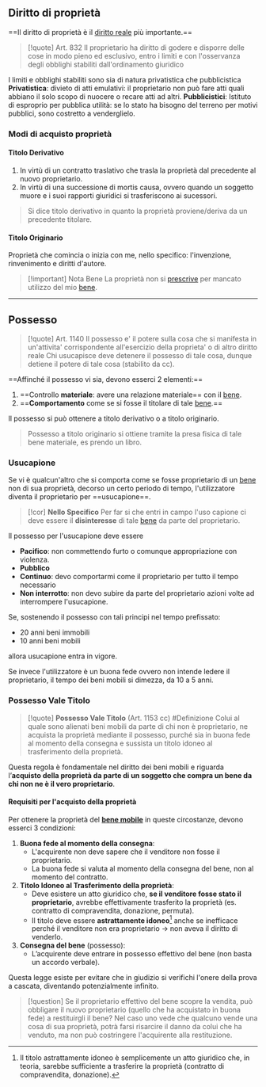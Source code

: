 ## Diritto di proprietà
==Il diritto di proprietà è il [diritto reale](Diritti%20Reali) più importante.==
>[!quote] Art. 832
> Il proprietario ha diritto di godere e disporre delle cose in modo pieno ed esclusivo, entro i limiti e con l'osservanza degli obblighi stabiliti dall'ordinamento giuridico

I limiti e obblighi stabiliti sono sia di natura privatistica che pubblicistica
**Privatistica**: divieto di atti emulativi: il proprietario non può fare atti quali abbiano il solo scopo di nuocere o recare atti ad altri.
**Pubblicistici**: Istituto di esproprio per pubblica utilità: se lo stato ha bisogno del terreno per motivi pubblici, sono costretto a venderglielo.
### Modi di acquisto proprietà
#### Titolo Derivativo
1. In virtù di un contratto traslativo che trasla la proprietà dal precedente al nuovo proprietario.
2. In virtù di una successione di mortis causa, ovvero quando un soggetto muore e i suoi rapporti giuridici si trasferiscono ai sucessori.

> Si dice titolo derivativo in quanto la proprietà proviene/deriva da un precedente titolare.
#### Titolo Originario
Proprietà che comincia o inizia con me, nello specifico: l'invenzione, rinvenimento e diritti d'autore.

>[!important] Nota Bene
>La proprietà non si [prescrive](Diritto%20Privato#Prescrizione) per mancato utilizzo del mio [bene](Beni).

---
## Possesso
>[!quote] Art. 1140
>Il possesso e' il potere sulla cosa che si manifesta in un'attivita' corrispondente all'esercizio della proprieta' o di altro diritto reale
Chi usucapisce deve detenere il possesso di tale cosa, dunque detiene il potere di tale cosa (stabilito da cc).

==Affinché il possesso vi sia, devono esserci 2 elementi:==
1. ==Controllo **materiale**: avere una relazione materiale== con il [bene](Beni).
2. ==**Comportamento** come se si fosse il titolare di tale [bene](Beni).==

Il possesso si può ottenere a titolo derivativo o a titolo originario.

> Possesso a titolo originario si ottiene tramite la presa fisica di tale bene materiale, es prendo un libro.

### Usucapione
Se vi è qualcun'altro che si comporta come se fosse proprietario di un [bene](Beni) non di sua proprietà, decorso un certo periodo di tempo, l'utilizzatore diventa il proprietario per ==usucapione==.
>[!cor] **Nello Specifico**
Per far si che entri in campo l'uso capione ci deve essere il **disinteresse** di tale [bene](Beni) da parte del proprietario.

Il possesso per l'usucapione deve essere 
- **Pacifico**: non commettendo furto o comunque appropriazione con violenza.
- **Pubblico**
- **Continuo**: devo comportarmi come il proprietario per tutto il tempo necessario 
- **Non interrotto**: non devo subire da parte del proprietario azioni volte ad interrompere l'usucapione.

Se, sostenendo il possesso con tali principi nel tempo prefissato: 
- 20 anni beni immobili
- 10 anni beni mobili

allora usucapione entra in vigore.

Se invece l'utilizzatore è un buona fede ovvero non intende ledere il proprietario, il tempo dei beni mobili si dimezza, da 10 a 5 anni.

### Possesso Vale Titolo
>[!quote] **Possesso Vale Titolo** (Art. 1153 cc) #Definizione 
> Colui al quale sono alienati beni mobili da parte di chi non è proprietario, ne acquista la proprietà mediante il possesso, purché sia in buona fede al momento della consegna e sussista un titolo idoneo al trasferimento della proprietà.

Questa regola è fondamentale nel diritto dei beni mobili e riguarda l’**acquisto della proprietà da parte di un soggetto che compra un bene da chi non ne è il vero proprietario**.
#### Requisiti per l'acquisto della proprietà
Per ottenere la proprietà del [**bene mobile**](Beni#Mobili) in queste circostanze, devono esserci 3 condizioni:
1. **Buona fede al momento della consegna**:
   - L'acquirente non deve sapere che il venditore non fosse il proprietario.
   - La buona fede si valuta al momento della consegna del bene, non al momento del contratto.
1. **Titolo Idoneo al Trasferimento della proprietà**:
   - Deve esistere un atto giuridico che, **se il venditore fosse stato il proprietario**, avrebbe effettivamente trasferito la proprietà (es. contratto di compravendita, donazione, permuta).
   - Il titolo deve essere **astrattamente idoneo**[^1] anche se inefficace perché il venditore non era proprietario -> non aveva il diritto di venderlo.
1.  **Consegna del bene** (possesso):
	   -  L’acquirente deve entrare in possesso effettivo del bene (non basta un accordo verbale).

Questa legge esiste per evitare  che in giudizio si verifichi l'onere della prova a cascata, diventando potenzialmente infinito.
>[!question] Se il proprietario effettivo del bene scopre la vendita, può obbligare il nuovo proprietario (quello che ha acquistato in buona fede) a restituirgli il bene?
Nel caso uno vede che qualcuno vende una cosa di sua proprietà, potrà farsi risarcire il danno da colui che ha venduto, ma non può costringere l'acquirente alla restituzione.

[^1]: Il titolo astrattamente idoneo è semplicemente un atto giuridico che, in teoria, sarebbe sufficiente a trasferire la proprietà (contratto di compravendita, donazione).
